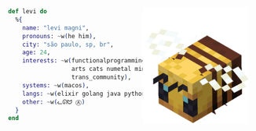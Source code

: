<img src="assets/minecraft-bee.gif"
     alt="minecraft bee"
     height="240px"
     align="right" />

```elixir
  def levi do
    %{
      name: "levi magni",
      pronouns: ~w(he him),
      city: "são paulo, sp, br",
      age: 24,
      interests: ~w(functionalprogramming open_source
                    arts cats numetal minecraft
                    trans_community),
      systems: ~w(macos),
      langs: ~w(elixir golang java python),
      other: ~w(ᓚᘏᗢ Ⓐ)
    }
  end